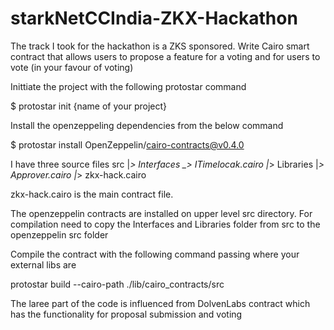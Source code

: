 # starkNetCCIndia-ZKX-Hackathon

The track I took for the hackathon is a ZKS sponsored.
Write Cairo smart contract that allows users to propose a feature for a voting and for users to vote (in your favour of voting)



Inittiate the project with the following protostar command

$ protostar init {name of your project}

Install the openzeppeling dependencies from the below command

$ protostar install OpenZeppelin/cairo-contracts@v0.4.0

I have three source files
src
  |_>
    Interfaces
              \_>
              ITimelocak.cairo
  |_>
    Libraries
              |_>
                Approver.cairo
  |_>
    zkx-hack.cairo
    
  
  zkx-hack.cairo is the main contract file.
  
  The openzeppelin contracts are installed on upper level src directory. For compilation need to copy the Interfaces and Libraries folder from src to the openzeppelin src folder
  
  Compile the contract with the following command passing where your external libs are
  
  protostar build --cairo-path ./lib/cairo_contracts/src
  
  
  The laree part of the code is influenced from DolvenLabs contract which has the functionality for proposal submission and voting
  
  
